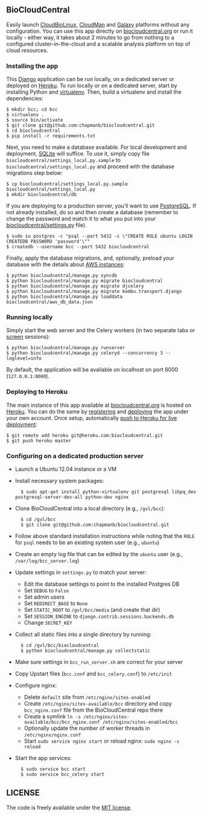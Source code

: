 ## BioCloudCentral

Easily launch [CloudBioLinux][3], [CloudMan][2] and [Galaxy][8] platforms without
any configuration. You can use this app directly on [biocloudcentral.org][7] or
run it locally - either way, it takes about 2 minutes to go from nothing to
a configured cluster-in-the-cloud and a scalable analysis platform on top of
cloud resources.

### Installing the app

This [Django][1] application can be run locally, on a dedicated server or deployed
on [Heroku][4]. To run locally or on a dedicated server, start by installing Python
and [virtualenv][5]. Then, build a virtualenv and install the dependencies:

    $ mkdir bcc; cd bcc
    $ virtualenv .
    $ source bin/activate
    $ git clone git@github.com:chapmanb/biocloudcentral.git
    $ cd biocloudcentral
    $ pip install -r requirements.txt

Next, you need to make a database available. For local development and deployment,
[SQLite][16] will suffice. To use it, simply copy file
``biocloudcentral/settings_local.py.sample`` to ``biocloudcentral/settings_local.py``
and proceed with the database migrations step below:

    $ cp biocloudcentral/settings_local.py.sample biocloudcentral/settings_local.py
    $ mkdir biocloudcentral/db

If you are deploying to a production server, you'll want to use [PostgreSQL][15].
If not already installed, do so and then create a database (remember to change the
password and match it to what you put into your [biocloudcentral/settings.py][6]
file).

    $ sudo su postgres -c "psql --port 5432 -c \"CREATE ROLE ubuntu LOGIN CREATEDB PASSWORD 'password'\""
    $ createdb --username bcc --port 5432 biocloudcentral

Finally, apply the database migrations, and, optionally, preload your database
with the details about [AWS instances][9]:

    $ python biocloudcentral/manage.py syncdb
    $ python biocloudcentral/manage.py migrate biocloudcentral
    $ python biocloudcentral/manage.py migrate djcelery
    $ python biocloudcentral/manage.py migrate kombu.transport.django
    $ python biocloudcentral/manage.py loaddata biocloudcentral/aws_db_data.json

### Running locally

Simply start the web server and the Celery workers (in two separate tabs or
[screen][10] sessions):

    $ python biocloudcentral/manage.py runserver
    $ python biocloudcentral/manage.py celeryd --concurrency 3 --loglevel=info

By default, the application will be available on localhost on port 8000
(``127.0.0.1:8000``).

### Deploying to Heroku

The main instance of this app available at [biocloudcentral.org][7] is hosted on
[Heroku][11]. You can do the same by [registering][12] and [deploying][13] the app
under your own account. Once setup, automatically [push to Heroku for live deployment][14]:

    $ git remote add heroku git@heroku.com:biocloudcentral.git
    $ git push heroku master

### Configuring on a dedicated production server

- Launch a Ubuntu 12.04 instance or a VM
- Install necessary system packages:

        $ sudo apt-get install python-virtualenv git postgresql libpq_dev postgresql-server-dev-all python-dev nginx

- Clone BioCloudCentral into a local directory (e.g., ``/gvl/bcc``):

        $ cd /gvl/bcc
        $ git clone git@github.com:chapmanb/biocloudcentral.git

- Follow above standard installation instructions while noting that the ``ROLE`` for ``psql`` needs to be an existing system user (e.g., ``ubuntu``)
- Create an empty log file that can be edited by the ``ubuntu`` user (e.g., ``/var/log/bcc_server.log``)
- Update settings in ``settings.py`` to match your server:

    - Edit the database settings to point to the installed Postgres DB
    - Set ``DEBUG`` to ``False``
    - Set admin users
    - Set ``REDIRECT_BASE`` to ``None``
    - Set ``STATIC_ROOT`` to ``/gvl/bcc/media`` (and create that dir)
    - Set ``SESSION_ENGINE`` to ``django.contrib.sessions.backends.db``
    - Change ``SECRET_KEY``

- Collect all static files into a single directory by running:

        $ cd /gvl/bcc/biocloudcentral
        $ python biocloudcentral/manage.py collectstatic

- Make sure settings in ``bcc_run_server.sh`` are correct for your server
- Copy Upstart files (``bcc.conf`` and ``bcc_celery.conf``) to ``/etc/init``
- Configure nginx:

    - Delete ``default`` site from ``/etc/nginx/sites-enabled``
    - Create ``/etc/nginx/sites-available/bcc`` directory and copy ``bcc_nginx.conf`` file from the BioCloudCentral repo there
    - Create a symlink ``ln -s /etc/nginx/sites-available/bcc/bcc_nginx.conf /etc/nginx/sites-enabled/bcc``
    - Optionally update the number of worker threads in ``/etc/nginx/nginx.conf``
    - Start ``sudo service nginx start`` or reload nginx: ``sudo nginx -s reload``

- Start the app services:

        $ sudo service bcc start
        $ sudo service bcc_celery start

[1]: https://www.djangoproject.com/
[2]: http://usecloudman.org/
[3]: http://cloudbiolinux.org/
[4]: http://devcenter.heroku.com/articles/django
[5]: https://github.com/pypa/virtualenv
[6]: https://github.com/chapmanb/biocloudcentral/blob/master/biocloudcentral/settings.py
[7]: http://biocloudcentral.org/
[8]: http://usegalaxy.org/
[9]: http://aws.amazon.com/ec2/#instance
[10]: http://www.gnu.org/software/screen/
[11]: https://www.heroku.com/
[12]: https://devcenter.heroku.com/articles/quickstart
[13]: https://devcenter.heroku.com/articles/django
[14]: https://devcenter.heroku.com/articles/git
[15]: http://www.postgresql.org/
[16]: http://www.sqlite.org/

## LICENSE

The code is freely available under the [MIT license][l1].

[l1]: http://www.opensource.org/licenses/mit-license.html
